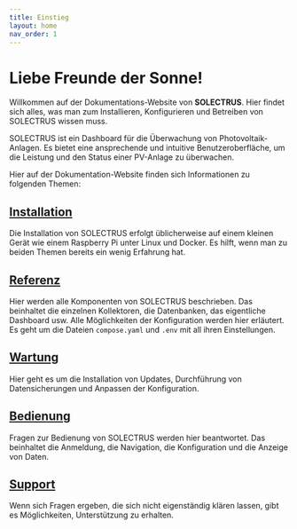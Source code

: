 ```yaml
---
title: Einstieg
layout: home
nav_order: 1
---
```


# Liebe Freunde der Sonne!

Willkommen auf der Dokumentations-Website von **SOLECTRUS**. Hier findet sich alles, was man zum Installieren, Konfigurieren und Betreiben von SOLECTRUS wissen muss.

SOLECTRUS ist ein Dashboard für die Überwachung von Photovoltaik-Anlagen. Es bietet eine ansprechende und intuitive Benutzeroberfläche, um die Leistung und den Status einer PV-Anlage zu überwachen.

Hier auf der Dokumentation-Website finden sich Informationen zu folgenden Themen:

## [Installation](installation)

Die Installation von SOLECTRUS erfolgt üblicherweise auf einem kleinen Gerät wie einem Raspberry Pi unter Linux und Docker. Es hilft, wenn man zu beiden Themen bereits ein wenig Erfahrung hat.

## [Referenz](referenz)

Hier werden alle Komponenten von SOLECTRUS beschrieben. Das beinhaltet die einzelnen Kollektoren, die Datenbanken, das eigentliche Dashboard usw. Alle Möglichkeiten der Konfiguration werden hier erläutert. Es geht um die Dateien `compose.yaml` und `.env` mit all ihren Einstellungen.

## [Wartung](wartung)

Hier geht es um die Installation von Updates, Durchführung von Datensicherungen und Anpassen der Konfiguration.

## [Bedienung](bedienung)

Fragen zur Bedienung von SOLECTRUS werden hier beantwortet. Das beinhaltet die Anmeldung, die Navigation, die Konfiguration und die Anzeige von Daten.

## [Support](support)

Wenn sich Fragen ergeben, die sich nicht eigenständig klären lassen, gibt es Möglichkeiten, Unterstützung zu erhalten.
